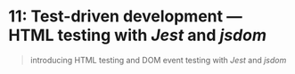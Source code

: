 # 11: Test-driven development &mdash; HTML testing with *Jest* and *jsdom*
> introducing HTML testing and DOM event testing with *Jest* and *jsdom*
